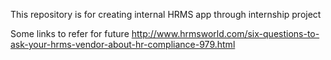 This repository is for creating internal HRMS app through internship project


Some links to refer for future 
http://www.hrmsworld.com/six-questions-to-ask-your-hrms-vendor-about-hr-compliance-979.html

